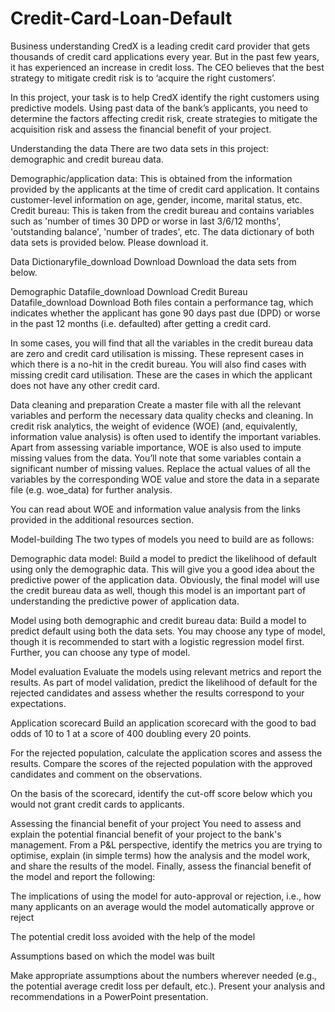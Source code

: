 # Credit-Card-Loan-Default

Business understanding
CredX is a leading credit card provider that gets thousands of credit card applications every year. But in the past few years, it has experienced an increase in credit loss. The CEO believes that the best strategy to mitigate credit risk is to ‘acquire the right customers’.

 

In this project, your task is to help CredX identify the right customers using predictive models. Using past data of the bank’s applicants, you need to determine the factors affecting credit risk, create strategies to mitigate the acquisition risk and assess the financial benefit of your project.   

 

Understanding the data
There are two data sets in this project: demographic and credit bureau data.  

Demographic/application data: This is obtained from the information provided by the applicants at the time of credit card application. It contains customer-level information on age, gender, income, marital status, etc.
Credit bureau: This is taken from the credit bureau and contains variables such as 'number of times 30 DPD or worse in last 3/6/12 months', 'outstanding balance', 'number of trades', etc.
The data dictionary of both data sets is provided below. Please download it.

Data Dictionaryfile_download	Download
 Download the data sets from below. 

Demographic Datafile_download	Download
Credit Bureau Datafile_download	Download
Both files contain a performance tag, which indicates whether the applicant has gone 90 days past due (DPD) or worse in the past 12 months (i.e. defaulted) after getting a credit card.

 

In some cases, you will find that all the variables in the credit bureau data are zero and credit card utilisation is missing. These represent cases in which there is a no-hit in the credit bureau. You will also find cases with missing credit card utilisation. These are the cases in which the applicant does not have any other credit card.

 

Data cleaning and preparation
Create a master file with all the relevant variables and perform the necessary data quality checks and cleaning. In credit risk analytics, the weight of evidence (WOE) (and, equivalently, information value analysis) is often used to identify the important variables. Apart from assessing variable importance, WOE is also used to impute missing values from the data. You’ll note that some variables contain a significant number of missing values. Replace the actual values of all the variables by the corresponding WOE value and store the data in a separate file (e.g. woe_data) for further analysis.   


You can read about WOE and information value analysis from the links provided in the additional resources section.  

 

Model-building
The two types of models you need to build are as follows:

Demographic data model: Build a model to predict the likelihood of default using only the demographic data. This will give you a good idea about the predictive power of the application data. Obviously, the final model will use the credit bureau data as well, though this model is an important part of understanding the predictive power of application data.

Model using both demographic and credit bureau data: Build a model to predict default using both the data sets. You may choose any type of model, though it is recommended to start with a logistic regression model first. Further, you can choose any type of model.

 

Model evaluation
Evaluate the models using relevant metrics and report the results. As part of model validation, predict the likelihood of default for the rejected candidates and assess whether the results correspond to your expectations. 

 

Application scorecard
Build an application scorecard with the good to bad odds of 10 to 1 at a score of 400 doubling every 20 points.

For the rejected population, calculate the application scores and assess the results. Compare the scores of the rejected population with the approved candidates and comment on the observations.

On the basis of the scorecard, identify the cut-off score below which you would not grant credit cards to applicants.
 

Assessing the financial benefit of your project
You need to assess and explain the potential financial benefit of your project to the bank's management. From a P&L perspective, identify the metrics you are trying to optimise, explain (in simple terms) how the analysis and the model work, and share the results of the model. Finally, assess the financial benefit of the model and report the following:

The implications of using the model for auto-approval or rejection, i.e., how many applicants on an average would the model automatically approve or reject

The potential credit loss avoided with the help of the model

Assumptions based on which the model was built 


Make appropriate assumptions about the numbers wherever needed (e.g., the potential average credit loss per default, etc.). Present your analysis and recommendations in a PowerPoint presentation.  
